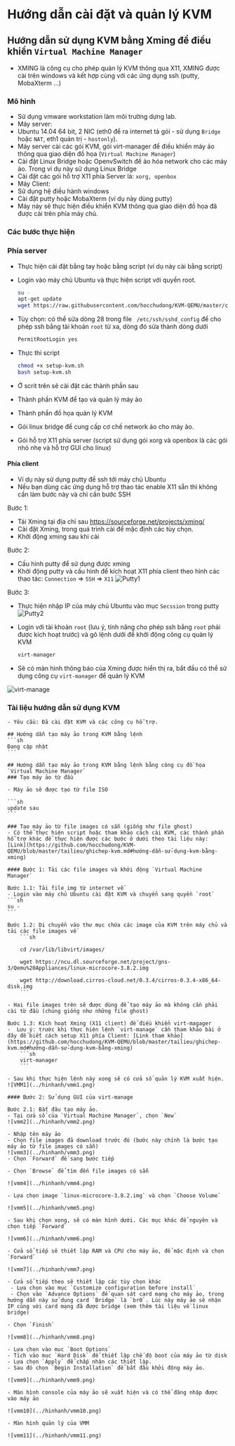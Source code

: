 # Hướng dẫn cài đặt và quản lý KVM 

## Hướng dẫn sử dụng KVM bằng Xming để điều khiển `Virtual Machine Manager`

- XMING là công cụ cho phép quản lý KVM thông qua X11, XMING được cài trên windows và kết hợp cùng với các ứng dụng ssh (putty, MobaXterm ...)

### Mô hình
- Sử dụng vmware workstation làm môi trường dựng lab. 
- Máy server: 
 - Ubuntu 14.04 64 bit, 2 NIC (eth0 để ra internet tả gói - sử dụng `Bridge` hoặc `NAT`, eth1 quản trị - `hostonly`).
 - Máy server cài các gói KVM, gói virt-manager để điều khiển máy ảo thông qua giao diện đồ họa (`Virtual Machine Manager`)
 - Cài đặt Linux Bridge hoặc OpenvSwitch để ảo hóa network cho các máy ảo. Trong ví dụ này sử dụng Linux Bridge
 - Cài đặt các gói hỗ trợ X11 phía Server là: `xorg, openbox`
- Máy Client: 
 - Sử dụng hệ điều hành windows 
 - Cài đặt putty hoặc MobaXterm (ví dụ này dùng putty)
 - Máy này sẽ thực hiện điều khiển KVM thông qua giao diện đồ họa đã được cài trên phía máy chủ.

### Các bước thực hiện
### Phía server 
- Thực hiện cài đặt bằng tay hoặc bằng script (ví dụ này cài bằng script)
- Login vào máy chủ Ubuntu và thực hiện script với quyền root.
	```sh
	su -
	apt-get update
	wget https://raw.githubusercontent.com/hocchudong/KVM-QEMU/master/chuontrinh/setup-kvm.sh
	```

- Tùy chọn: có thể sửa dòng 28 trong file ` /etc/ssh/sshd_config` để cho phép ssh bằng tài khoản `root` từ xa, dòng đó sửa thành dòng dưới
	```sh
	PermitRootLogin yes
	```

- Thực thi script
	```sh
	chmod +x setup-kvm.sh
	bash setup-kvm.sh
	```

- Ở scrit trên sẽ cài đặt các thành phần sau
 - Thành phần KVM để tạo và quản lý máy ảo
 - Thành phần đồ họa quản lý KVM 
 - Gói linux bridge để cung cấp cơ chế network ảo cho máy ảo.
 - Gói hỗ trợ X11 phía server (script sử dụng gói xorg và openbox là các gói nhỏ nhẹ và hỗ trợ GUI cho linux)

#### Phía client 

- Ví dụ này sử dụng putty để ssh tới máy chủ Ubuntu
- Nếu bạn dùng các ứng dụng hỗ trợ thao tác enable X11 sẵn thì không cần làm bước này và chỉ cần bước SSH

Bước 1: 
- Tải Xming tại địa chỉ sau https://sourceforge.net/projects/xming/
- Cài đặt Xming, trong quá trình cài để mặc định các tùy chọn.
- Khởi động xming sau khi cài

Bước 2: 
- Cấu hình putty để sử dụng được xming
- Khởi động putty và cấu hình để kích hoạt X11 phía client theo hình các thao tác: `Connection` => `SSH` => `X11` 
![Putty1](../hinhanh/img1.png)

Bước 3: 
- Thực hiện nhập IP của máy chủ Ubuntu vào mục `Secssion` trong putty
![Putty2](../hinhanh/img2.png)

- Login với tài khoản `root` (lưu ý, tính năng cho phép ssh bằng `root` phải được kích hoạt trước) và gõ lệnh dưới để khởi động công cụ quản lý KVM
	```sh
	virt-manager
	```

- Sẽ có màn hình thông báo của Xming được hiển thị ra, bắt đầu có thể sử dụng công cụ `virt-manager` để quản lý KVM

![virt-manage](../hinhanh/img3.png)

###  Tài liệu hướng dẫn sử dụng KVM
	- Yêu cầu: Đã cài đặt KVM và các công cụ hỗ trợ.

	## Hướng dẫn tạo máy ảo trong KVM bằng lệnh
	```sh
	Đang cập nhật
	```

	## Hướng dẫn tạo máy ảo trong KVM bằng lệnh bằng công cụ đồ họa `Virtual Machine Manager`
	### Tạo máy ảo từ đầu

	- Máy ảo sẽ được tạo từ file ISO

	```sh
	update sau
	```

	### Tạo máy ảo từ file images có sẵn (giống như file ghost)
	- Có thể thực hiện script hoặc tham khảo cách cài KVM, các thành phần hỗ trợ khác để thực hiện được các bước ở dưới theo tài liệu này: [Link](https://github.com/hocchudong/KVM-QEMU/blob/master/tailieu/ghichep-kvm.md#hướng-dẫn-sử-dụng-kvm-bằng-xming)

	#### Bước 1: Tải các file images và khởi động `Virtual Machine Manager`

	Bước 1.1: Tải file img từ internet về
	- Login vào máy chủ Ubuntu cài đặt KVM và chuyển sang quyền `root`
	```sh
	su -
	```

	Bước 1.2: Di chuyển vào thư mục chứa các image của KVM trên máy chủ và tải các file images về
		```sh

		cd /var/lib/libvirt/images/

		wget https://ncu.dl.sourceforge.net/project/gns-3/Qemu%20Appliances/linux-microcore-3.8.2.img

		wget http://download.cirros-cloud.net/0.3.4/cirros-0.3.4-x86_64-disk.img
		```

	- Hai file images trên sẽ được dùng để tạo máy ảo mà không cần phải cài từ đầu (chúng giống như những file ghost)

	Bước 1.3: Kích hoạt Xming (X11 client) để điều khiển virt-magager
	-  Lưu ý: trước khi thực hiện lệnh `virt-manage` cần tham khảo bài ở đây để biết cách setup X11 phía Client: [Link tham khảo](https://github.com/hocchudong/KVM-QEMU/blob/master/tailieu/ghichep-kvm.md#hướng-dẫn-sử-dụng-kvm-bằng-xming)
		```sh
		virt-manager
		```

	- Sau khi thực hiện lệnh này xong sẽ có cửa sổ quản lý KVM xuất hiện.
	![VMM1](../hinhanh/vmm1.png)

	#### Bước 2: Sử dụng GUI của virt-manage

	Bước 2.1: Bắt đâu tạo máy ảo.
	- Tại cửa sổ của `Virtual Machine Manager`, chọn `New`
	![vmm2](../hinhanh/vmm2.png)

	- Nhập tên máy ảo
	- Chọn file images đã download trước đó (bước này chính là bước tạo máy ảo từ file images có sẵn)
	![vmm3](../hinhanh/vmm3.png)
	- Chọn `Forward` để sang bước tiếp

	- Chọn `Browse` để tìm đến file images có sẵn

	![vmm4](../hinhanh/vmm4.png)

	- Lựa chọn image `linux-microcore-3.8.2.img` và chọn `Choose Volume`

	![vmm5](../hinhanh/vmm5.png)

	- Sau khi chọn xong, sẽ có màn hình dưới. Các mục khác để nguyên và chọn tiếp `Forward`

	![vmm6](../hinhanh/vmm6.png)

	- Cửa sổ tiếp sẽ thiết lập RAM và CPU cho máy ảo, để mặc định và chọn `Forward`

	![vmm7](../hinhanh/vmm7.png)

	- Cửa sổ tiếp theo sẽ thiết lập các tùy chọn khác
	 - Lựa chọn vào mục `Customize configuration before install`
	 - Chọn vào `Advance Options` để quan sát card mạng cho máy ảo, trong hướng dẫn này sử dụng card `Bridge` là `br0`. Lúc này máy ảo sẽ nhận IP cùng với card mạng đã được bridge (xem thêm tài liệu về linux bridge)

	- Chọn `Finish`

	![vmm8](../hinhanh/vmm8.png)

	- Lựa chọn vào mục `Boot Options`
	- Tích vào mục `Hard Disk` để thiết lập chế độ boot của máy ảo từ disk
	- Lựa chọn `Apply` để chấp nhận các thiết lập.
	- Sau đó chọn `Begin Installation` để bắt đầu khởi động máy ảo.

	![vmm9](../hinhanh/vmm9.png)

	- Màn hình console của máy ảo sẽ xuất hiện và có thể đăng nhập được vào máy ảo

	![vmm10](../hinhanh/vmm10.png)

	- Màn hình quản lý của VMM

	![vmm11](../hinhanh/vmm11.png)